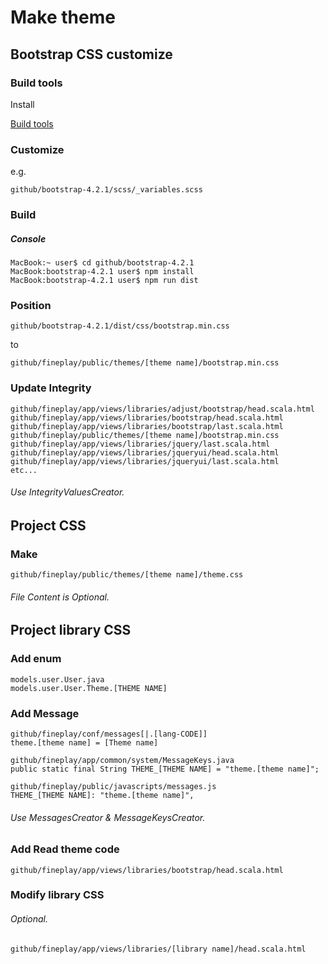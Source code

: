 Make theme
=======

Bootstrap CSS customize
----------

### Build tools ###

Install

[Build tools](https://getbootstrap.com/docs/4.1/getting-started/build-tools/)

### Customize ###

e.g.

	github/bootstrap-4.2.1/scss/_variables.scss

### Build ###

##### Console #####

	MacBook:~ user$ cd github/bootstrap-4.2.1
	MacBook:bootstrap-4.2.1 user$ npm install
	MacBook:bootstrap-4.2.1 user$ npm run dist

### Position ###

	github/bootstrap-4.2.1/dist/css/bootstrap.min.css

to

	github/fineplay/public/themes/[theme name]/bootstrap.min.css

### Update Integrity ###

	github/fineplay/app/views/libraries/adjust/bootstrap/head.scala.html
	github/fineplay/app/views/libraries/bootstrap/head.scala.html
	github/fineplay/app/views/libraries/bootstrap/last.scala.html
	github/fineplay/public/themes/[theme name]/bootstrap.min.css
	github/fineplay/app/views/libraries/jquery/last.scala.html
	github/fineplay/app/views/libraries/jqueryui/head.scala.html
	github/fineplay/app/views/libraries/jqueryui/last.scala.html
	etc...

###### Use IntegrityValuesCreator.

Project CSS
----------

### Make ###

	github/fineplay/public/themes/[theme name]/theme.css

###### File Content is Optional.

Project library CSS
----------

### Add enum ###

	models.user.User.java
	models.user.User.Theme.[THEME NAME]

### Add Message ###

	github/fineplay/conf/messages[|.[lang-CODE]]
	theme.[theme name] = [Theme name]

	github/fineplay/app/common/system/MessageKeys.java
	public static final String THEME_[THEME NAME] = "theme.[theme name]";

	github/fineplay/public/javascripts/messages.js
	THEME_[THEME NAME]: "theme.[theme name]",

###### Use MessagesCreator & MessageKeysCreator.

### Add Read theme code ###

	github/fineplay/app/views/libraries/bootstrap/head.scala.html

### Modify library CSS ###
###### Optional.

	github/fineplay/app/views/libraries/[library name]/head.scala.html
